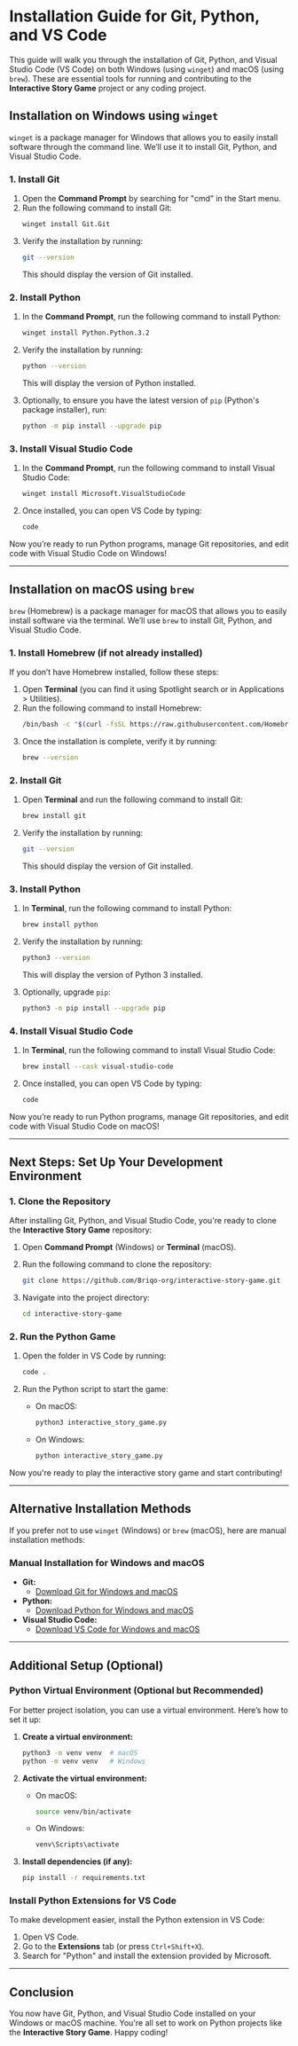 # Installation Guide for Git, Python, and VS Code

This guide will walk you through the installation of Git, Python, and Visual Studio Code (VS Code) on both Windows (using `winget`) and macOS (using `brew`). These are essential tools for running and contributing to the **Interactive Story Game** project or any coding project.

## Installation on Windows using `winget`

`winget` is a package manager for Windows that allows you to easily install software through the command line. We’ll use it to install Git, Python, and Visual Studio Code.

### 1. Install Git

1. Open the **Command Prompt** by searching for "cmd" in the Start menu.
2. Run the following command to install Git:
   ```bash
   winget install Git.Git
   ```
3. Verify the installation by running:
   ```bash
   git --version
   ```
   This should display the version of Git installed.

### 2. Install Python

1. In the **Command Prompt**, run the following command to install Python:
   ```bash
   winget install Python.Python.3.2
   ```
2. Verify the installation by running:
   ```bash
   python --version
   ```
   This will display the version of Python installed.

3. Optionally, to ensure you have the latest version of `pip` (Python's package installer), run:
   ```bash
   python -m pip install --upgrade pip
   ```

### 3. Install Visual Studio Code

1. In the **Command Prompt**, run the following command to install Visual Studio Code:
   ```bash
   winget install Microsoft.VisualStudioCode
   ```
2. Once installed, you can open VS Code by typing:
   ```bash
   code
   ```

Now you’re ready to run Python programs, manage Git repositories, and edit code with Visual Studio Code on Windows!

---

## Installation on macOS using `brew`

`brew` (Homebrew) is a package manager for macOS that allows you to easily install software via the terminal. We’ll use `brew` to install Git, Python, and Visual Studio Code.

### 1. Install Homebrew (if not already installed)

If you don’t have Homebrew installed, follow these steps:

1. Open **Terminal** (you can find it using Spotlight search or in Applications > Utilities).
2. Run the following command to install Homebrew:
   ```bash
   /bin/bash -c "$(curl -fsSL https://raw.githubusercontent.com/Homebrew/install/HEAD/install.sh)"
   ```
3. Once the installation is complete, verify it by running:
   ```bash
   brew --version
   ```

### 2. Install Git

1. Open **Terminal** and run the following command to install Git:
   ```bash
   brew install git
   ```
2. Verify the installation by running:
   ```bash
   git --version
   ```
   This should display the version of Git installed.

### 3. Install Python

1. In **Terminal**, run the following command to install Python:
   ```bash
   brew install python
   ```
2. Verify the installation by running:
   ```bash
   python3 --version
   ```
   This will display the version of Python 3 installed.

3. Optionally, upgrade `pip`:
   ```bash
   python3 -m pip install --upgrade pip
   ```

### 4. Install Visual Studio Code

1. In **Terminal**, run the following command to install Visual Studio Code:
   ```bash
   brew install --cask visual-studio-code
   ```
2. Once installed, you can open VS Code by typing:
   ```bash
   code
   ```

Now you’re ready to run Python programs, manage Git repositories, and edit code with Visual Studio Code on macOS!

---

## Next Steps: Set Up Your Development Environment

### 1. Clone the Repository

After installing Git, Python, and Visual Studio Code, you're ready to clone the **Interactive Story Game** repository:

1. Open **Command Prompt** (Windows) or **Terminal** (macOS).
2. Run the following command to clone the repository:
   ```bash
   git clone https://github.com/Briqo-org/interactive-story-game.git
   ```

3. Navigate into the project directory:
   ```bash
   cd interactive-story-game
   ```

### 2. Run the Python Game

1. Open the folder in VS Code by running:
   ```bash
   code .
   ```

2. Run the Python script to start the game:
   - On macOS:
     ```bash
     python3 interactive_story_game.py
     ```
   - On Windows:
     ```bash
     python interactive_story_game.py
     ```

Now you're ready to play the interactive story game and start contributing!

---

## Alternative Installation Methods

If you prefer not to use `winget` (Windows) or `brew` (macOS), here are manual installation methods:

### Manual Installation for Windows and macOS

- **Git:**
  - [Download Git for Windows and macOS](https://git-scm.com/)
- **Python:**
  - [Download Python for Windows and macOS](https://www.python.org/downloads/)
- **Visual Studio Code:**
  - [Download VS Code for Windows and macOS](https://code.visualstudio.com/Download)

---

## Additional Setup (Optional)

### Python Virtual Environment (Optional but Recommended)

For better project isolation, you can use a virtual environment. Here’s how to set it up:

1. **Create a virtual environment:**
   ```bash
   python3 -m venv venv  # macOS
   python -m venv venv   # Windows
   ```

2. **Activate the virtual environment:**
   - On macOS:
     ```bash
     source venv/bin/activate
     ```
   - On Windows:
     ```bash
     venv\Scripts\activate
     ```

3. **Install dependencies (if any):**
   ```bash
   pip install -r requirements.txt
   ```

### Install Python Extensions for VS Code

To make development easier, install the Python extension in VS Code:

1. Open VS Code.
2. Go to the **Extensions** tab (or press `Ctrl+Shift+X`).
3. Search for "Python" and install the extension provided by Microsoft.

---

## Conclusion

You now have Git, Python, and Visual Studio Code installed on your Windows or macOS machine. You're all set to work on Python projects like the **Interactive Story Game**. Happy coding!
```
